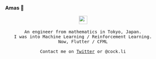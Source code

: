 ### Amas 👋

<p align="center">
  <img src="https://i.imgur.com/WNCS4sM.gif" width="27px">
  <br><br>
  <samp>
An engineer from mathematics in Tokyo, Japan. <br>
I was into Machine Learning / Reinforcement Learning. <br>
Now, Flutter / CFML
     <br><br>Contact me on <a href="https://twitter.com/">Twitter</a> or @cock.li
  </samp>
</p>

<!--
**surjithctly/surjithctly** is a ✨ _special_ ✨ repository because its `README.md` (this file) appears on your GitHub profile.

Here are some ideas to get you started:

- 🔭 I’m currently working on ...
- 🌱 I’m currently learning ...
- 👯 I’m looking to collaborate on ...
- 🤔 I’m looking for help with ...
- 💬 Ask me about ...
- 📫 How to reach me: ...
- 😄 Pronouns: ...
- ⚡ Fun fact: ...
-->
